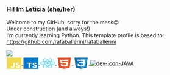 ### Hi! Im Letícia (she/her)
Welcome to my GitHub, sorry for the mess😊 <br>
Under construction (and always!) <br>
I’m currently learning Python. 
This template profile is based to:  https://github.com/rafaballerini/rafaballerini

<!--
**dev-leticia-costa/dev-leticia-costa** is a ✨ _special_ ✨ repository because its `README.md` (this file) appears on your GitHub profile. -->




  <a href="https://github.com/dev-leticia-costa">
<!--  <img height="150em" src="https://github-readme-stats.vercel.app/api?username=dev-leticia-costa&show_icons=true&theme=dark&include_all_commits=true&count_private=true"/>
  <img height="150em" src="https://github-readme-stats.vercel.app/api/top-langs/?username=dev-leticia-costa&layout=compact&langs_count=7&theme=dracula"/>
</div> -->
<picture>
  <source
    srcset="https://github-readme-stats.vercel.app/api?username=dev-leticia-costa&show_icons=true&theme=dark"
    media="(prefers-color-scheme: dark)"
  />
  <source
    srcset=""https://github-readme-stats.vercel.app/api?username=dev-leticia-costa&show_icons=true"
    media="(prefers-color-scheme: light), (prefers-color-scheme: no-preference)"
  />
  <img src="https://github-readme-stats.vercel.app/api?username=dev-leticia-costa&show_icons=true" />
</picture>

<div>
  <img align="center" alt="dev-icon-Js" height="30" width="40"
src="https://raw.githubusercontent.com/devicons/devicon/master/icons/javascript/javascript-plain.svg">
  <img align="center" alt="dev-icon-Ts" height="30" width="40" src="https://raw.githubusercontent.com/devicons/devicon/master/icons/typescript/typescript-plain.svg">
  <img align="center" alt="dev-icon-React" height="30" width="40" src="https://raw.githubusercontent.com/devicons/devicon/master/icons/react/react-original.svg">
  <img align="center" alt="dev-icon-HTML" height="30" width="40" src="https://raw.githubusercontent.com/devicons/devicon/master/icons/html5/html5-original.svg">
  <img align="center" alt="dev-icon-CSS" height="30" width="40" src="https://raw.githubusercontent.com/devicons/devicon/master/icons/css3/css3-original.svg">
  <img align="center" alt="dev-icon-JAVA" height="30" width="40" src="https://cdn.jsdelivr.net/gh/devicons/devicon/icons/java/java-original.svg" />
 </div>

          
